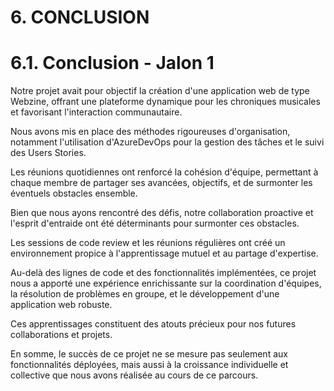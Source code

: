 # **6. CONCLUSION** ##


# **6.1. Conclusion - Jalon 1**

Notre projet avait pour objectif la création d'une application web de type Webzine, offrant une plateforme dynamique pour les chroniques musicales et favorisant l'interaction communautaire.

Nous avons mis en place des méthodes rigoureuses d'organisation, notamment l'utilisation d'AzureDevOps pour la gestion des tâches et le suivi des Users Stories. 

Les réunions quotidiennes ont renforcé la cohésion d'équipe, permettant à chaque membre de partager ses avancées, objectifs, et de surmonter les éventuels obstacles ensemble.

Bien que nous ayons rencontré des défis, notre collaboration proactive et l'esprit d'entraide ont été déterminants pour surmonter ces obstacles. 

Les sessions de code review et les réunions régulières ont créé un environnement propice à l'apprentissage mutuel et au partage d'expertise.

Au-delà des lignes de code et des fonctionnalités implémentées, ce projet nous a apporté une expérience enrichissante sur la coordination d'équipes, la résolution de problèmes en groupe, et le développement d'une application web robuste. 

Ces apprentissages constituent des atouts précieux pour nos futures collaborations et projets. 

En somme, le succès de ce projet ne se mesure pas seulement aux fonctionnalités déployées, mais aussi à la croissance individuelle et collective que nous avons réalisée au cours de ce parcours.
